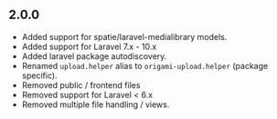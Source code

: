 ## 2.0.0
- Added support for spatie/laravel-medialibrary models.
- Added support for Laravel 7.x - 10.x
- Added laravel package autodiscovery.
- Renamed `upload.helper` alias to `origami-upload.helper` (package specific).
- Removed public / frontend files
- Removed support for Laravel < 6.x
- Removed multiple file handling / views.
